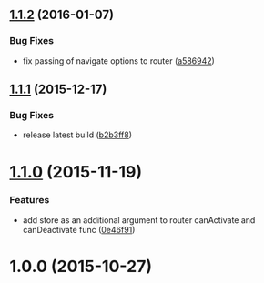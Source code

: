 <a name="1.1.2"></a>
## [1.1.2](https://github.com/router5/redux-router5/compare/v1.1.1...v1.1.2) (2016-01-07)


### Bug Fixes

* fix passing of navigate options to router ([a586942](https://github.com/router5/redux-router5/commit/a586942))



<a name="1.1.1"></a>
## [1.1.1](https://github.com/router5/redux-router5/compare/v1.1.0...v1.1.1) (2015-12-17)


### Bug Fixes

* release latest build ([b2b3ff8](https://github.com/router5/redux-router5/commit/b2b3ff8))



<a name="1.1.0"></a>
# [1.1.0](https://github.com/router5/redux-router5/compare/v1.0.0...v1.1.0) (2015-11-19)


### Features

* add store as an additional argument to router canActivate and canDeactivate func ([0e46f91](https://github.com/router5/redux-router5/commit/0e46f91))



<a name="1.0.0"></a>
# 1.0.0 (2015-10-27)




